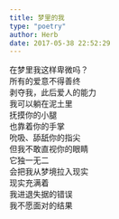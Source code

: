 ```yaml
---  
title: 梦里的我  
type: "poetry"  
author: Herb  
date: 2017-05-38 22:52:29  
---  
```

在梦里我这样卑微吗？  
所有的爱意不得善终  
剥夺我，此后爱人的能力  
我可以躺在泥土里  
抚摸你的小腿  
也靠着你的手掌  
吮吸、舔舐你的指尖  
但我不敢直视你的眼睛  
它独一无二  
会把我从梦境拉入现实  
现实充满着  
我进退失据的错误  
我不愿面对的结果